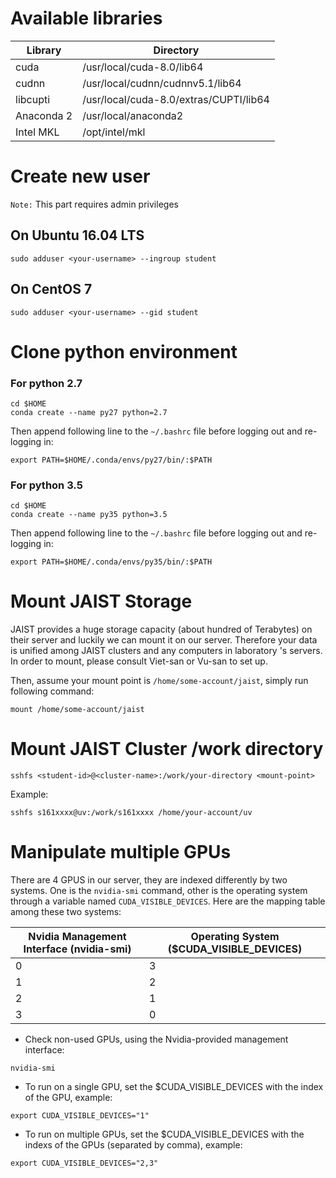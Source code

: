 #  Available libraries
Library | Directory
--- | ---
cuda | /usr/local/cuda-8.0/lib64
cudnn | /usr/local/cudnn/cudnnv5.1/lib64
libcupti | /usr/local/cuda-8.0/extras/CUPTI/lib64
Anaconda 2 | /usr/local/anaconda2
Intel MKL | /opt/intel/mkl
    
#  Create new user 
``Note:`` This part requires admin privileges
## On Ubuntu 16.04 LTS
``` 
sudo adduser <your-username> --ingroup student
```
## On CentOS 7
``` 
sudo adduser <your-username> --gid student
```
#  Clone python environment

### For python 2.7
``` 
cd $HOME
conda create --name py27 python=2.7
```
Then append following line to the ``~/.bashrc`` file before logging out and re-logging in:
```
export PATH=$HOME/.conda/envs/py27/bin/:$PATH
```

### For python 3.5
``` 
cd $HOME
conda create --name py35 python=3.5
```
Then append following line to the ``~/.bashrc`` file before logging out and re-logging in:
```
export PATH=$HOME/.conda/envs/py35/bin/:$PATH
```


# Mount JAIST Storage

JAIST provides a huge storage capacity (about hundred of Terabytes) on their server and luckily we can mount it on our server. Therefore your data is unified among JAIST clusters and any computers in laboratory 's servers. In order to mount, please consult Viet-san or Vu-san to set up.

Then, assume your mount point is ``/home/some-account/jaist``, simply run following command:
```
mount /home/some-account/jaist
```

# Mount JAIST Cluster /work directory
```
sshfs <student-id>@<cluster-name>:/work/your-directory <mount-point>
```
Example:
```
sshfs s161xxxx@uv:/work/s161xxxx /home/your-account/uv
```

# Manipulate multiple GPUs
There are 4 GPUS in our server, they are indexed differently by two systems. One is the ``nvidia-smi`` command, other is the operating system through a variable named ``CUDA_VISIBLE_DEVICES``. Here are the mapping table among these two systems:

Nvidia Management Interface (nvidia-smi) | Operating System ($CUDA_VISIBLE_DEVICES)
--- | ---
0 | 3
1 | 2
2 | 1
3 | 0

- Check non-used GPUs, using the Nvidia-provided management interface:
```
nvidia-smi
```

- To run on a single GPU, set the $CUDA_VISIBLE_DEVICES with the index of the GPU, example: 
```
export CUDA_VISIBLE_DEVICES="1"
```

- To run on multiple GPUs,  set the $CUDA_VISIBLE_DEVICES with the indexs of the GPUs (separated by comma), example:
```
export CUDA_VISIBLE_DEVICES="2,3"
```
